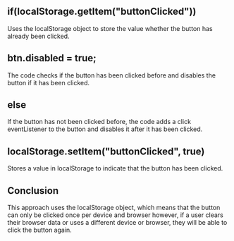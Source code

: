 ## if(localStorage.getItem("buttonClicked"))
Uses the localStorage object to store the value whether the button has already been clicked. 


## btn.disabled = true;
The code checks if the button has been clicked before and disables the button if it has been clicked. 


## else
If the button has not been clicked before, the code adds a click eventListener to the button and disables it after it has been clicked.


## localStorage.setItem("buttonClicked", true)
Stores a value in localStorage to indicate that the button has been clicked.


## Conclusion
This approach uses the localStorage object, which means that the button can only be clicked once per device and browser however, if a user clears their browser data or uses a different device or browser, they will be able to click the button again.